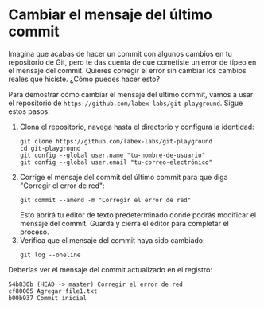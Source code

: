 # Cambiar el mensaje del último commit

Imagina que acabas de hacer un commit con algunos cambios en tu repositorio de Git, pero te das cuenta de que cometiste un error de tipeo en el mensaje del commit. Quieres corregir el error sin cambiar los cambios reales que hiciste. ¿Cómo puedes hacer esto?

Para demostrar cómo cambiar el mensaje del último commit, vamos a usar el repositorio de `https://github.com/labex-labs/git-playground`. Sigue estos pasos:

1. Clona el repositorio, navega hasta el directorio y configura la identidad:
   ```
   git clone https://github.com/labex-labs/git-playground
   cd git-playground
   git config --global user.name "tu-nombre-de-usuario"
   git config --global user.email "tu-correo-electrónico"
   ```
2. Corrige el mensaje del commit del último commit para que diga "Corregir el error de red":
   ```
   git commit --amend -m "Corregir el error de red"
   ```
   Esto abrirá tu editor de texto predeterminado donde podrás modificar el mensaje del commit. Guarda y cierra el editor para completar el proceso.
3. Verifica que el mensaje del commit haya sido cambiado:
   ```
   git log --oneline
   ```

Deberías ver el mensaje del commit actualizado en el registro:

```
54b830b (HEAD -> master) Corregir el error de red
cf80005 Agregar file1.txt
b00b937 Commit inicial
```
